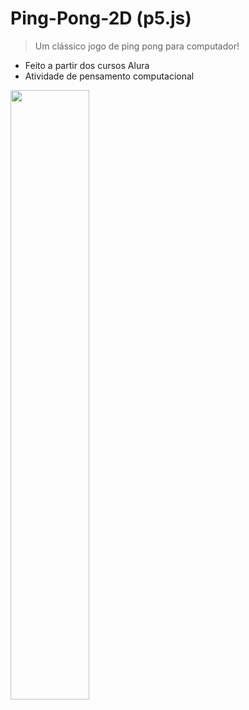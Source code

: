 # Ping-Pong-2D (p5.js)


> Um clássico jogo de ping pong para computador!
- Feito a partir dos cursos Alura
- Atividade de pensamento computacional

<a href="url"><img src="https://cdn.discordapp.com/attachments/790249184585318430/985699965164724234/pingpong.png" align="left" width="50%"></a>
